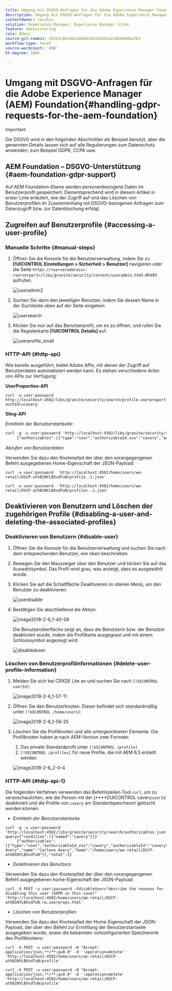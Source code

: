 ```yaml
---
title: Umgang mit DSGVO-Anfragen für die Adobe Experience Manager Foundation
description: Umgang mit DSGVO-Anfragen für die Adobe Experience Manager Foundation
contentOwner: sarchiz
solution: Experience Manager, Experience Manager Sites
feature: Administering
role: Admin
source-git-commit: 29391c8e3042a8a04c64165663a228bb4886afb5
workflow-type: tm+mt
source-wordcount: '458'
ht-degree: 100%

---
```


# Umgang mit DSGVO-Anfragen für die Adobe Experience Manager (AEM) Foundation{#handling-gdpr-requests-for-the-aem-foundation}

>[!IMPORTANT]
>
>Die DSGVO wird in den folgenden Abschnitten als Beispiel benutzt, aber die genannten Details lassen sich auf alle Regulierungen zum Datenschutz anwenden; zum Beispiel GDPR, CCPA usw.

## AEM Foundation – DSGVO-Unterstützung {#aem-foundation-gdpr-support}

Auf AEM Foundation-Ebene werden personenbezogene Daten im Benutzerprofil gespeichert. Dementsprechend wird in diesem Artikel in erster Linie erläutert, wie der Zugriff auf und das Löschen von Benutzerprofilen im Zusammenhang mit DSGVO-bezogenen Anfragen zum Datenzugriff bzw. zur Datenlöschung erfolgt.

## Zugreifen auf Benutzerprofile {#accessing-a-user-profile}

### Manuelle Schritte {#manual-steps}

1. Öffnen Sie die Konsole für die Benutzerverwaltung, indem Sie zu **[!UICONTROL Einstellungen > Sicherheit > Benutzer]** navigieren oder die Seite `https://<serveraddress>:<serverport>/libs/granite/security/content/useradmin.html` direkt aufrufen.

   ![useradmin2](assets/useradmin2.png)

1. Suchen Sie dann den jeweiligen Benutzer, indem Sie dessen Name in der Suchleiste oben auf der Seite eingeben:

   ![usersearch](assets/usersearch.png)

1. Klicken Sie nun auf das Benutzerprofil, um es zu öffnen, und rufen Sie die Registerkarte **[!UICONTROL Details]** auf.

   ![userprofile_small](assets/userprofile_small.png)

### HTTP-API {#http-api}

Wie bereits ausgeführt, bietet Adobe APIs, mit denen der Zugriff auf Benutzerdaten automatisiert werden kann. Es stehen verschiedene Arten von APIs zur Verfügung:

**UserProperties-API**

```shell
curl -u user:password http://localhost:4502/libs/granite/security/search/profile.userproperties.json\?authId\=cavery
```

**Sling-API**

*Ermitteln der Benutzerstartseite:*

```xml
curl -g -u user:password 'http://localhost:4502/libs/granite/security/search/authorizables.json?query={"condition":[{"named":"cavery"}]}'
     {"authorizables":[{"type":"user","authorizableId_xss":"cavery","authorizableId":"cavery","name_xss":"Carlene Avery","name":"Carlene Avery","home":"/home/users/we-retail/DSCP-athB1NYLBXvdTuN"}],"total":1}
```

*Abrufen von Benutzerdaten*

Verwenden Sie dazu den Knotenpfad der über den vorangegangenen Befehl ausgegebenen Home-Eigenschaft der JSON-Payload:

```shell
curl -u user:password  'http://localhost:4502/home/users/we-retail/DSCP-athB1NYLBXvdTuN/profile.-1.json'
```

```shell
curl -u user:password  'http://localhost:4502/home/users/we-retail/DSCP-athB1NYLBXvdTuN/profiles.-1.json'
```

## Deaktivieren von Benutzern und Löschen der zugehörigen Profile {#disabling-a-user-and-deleting-the-associated-profiles}

### Deaktivieren von Benutzern {#disable-user}

1. Öffnen Sie die Konsole für die Benutzerverwaltung und suchen Sie nach dem entsprechenden Benutzer, wie oben beschrieben.
1. Bewegen Sie den Mauszeiger über den Benutzer und klicken Sie auf das Auswahlsymbol. Das Profil wird grau, was anzeigt, dass es ausgewählt wurde.

1. Klicken Sie auf die Schaltfläche Deaktivieren im oberen Menü, um den Benutzer zu deaktivieren:

   ![userdisable](assets/userdisable.png)

1. Bestätigen Sie abschließend die Aktion:

   ![image2018-2-6_1-40-58](assets/image2018-2-6_1-40-58.png)

   Die Benutzeroberfläche zeigt an, dass die Benutzerin bzw. der Benutzer deaktiviert wurde, indem die Profilkarte ausgegraut und mit einem Schlosssymbol angezeigt wird.

   ![disableduser](assets/disableduser.png)

### Löschen von Benutzerprofilinformationen {#delete-user-profile-information}

1. Melden Sie sich bei CRXDE Lite an und suchen Sie nach `[!UICONTROL userId]`:

   ![image2018-2-6_1-57-11](assets/image2018-2-6_1-57-11.png)

1. Öffnen Sie den Benutzerknoten. Dieser befindet sich standardmäßig unter `[!UICONTROL /home/users]`:

   ![image2018-2-6_1-58-25](assets/image2018-2-6_1-58-25.png)

1. Löschen Sie die Profilknoten und alle untergeordneten Elemente. Die Profilknoten haben je nach AEM-Version zwei Formate:

   1. Das private Standardprofil unter `[!UICONTROL /profile]`
   1. `[!UICONTROL /profiles]` für neue Profile, die mit AEM 6.5 erstellt werden

   ![image2018-2-6_2-0-4](assets/image2018-2-6_2-0-4.png)

### HTTP-API {#http-api-1}

Die folgenden Verfahren verwenden das Befehlszeilen-Tool `curl`, um zu veranschaulichen, wie die Person mit der ]****[!UICONTROL  cavery`userId` deaktiviert und die Profile von `cavery` am Standardspeicherort gelöscht werden können.

* *Ermitteln der Benutzerstartseite*

```shell
curl -g -u user:password 'http://localhost:4502/libs/granite/security/search/authorizables.json?query={"condition":[{"named":"cavery"}]}'
     {"authorizables":[{"type":"user","authorizableId_xss":"cavery","authorizableId":"cavery","name_xss":"Carlene Avery","name":"Carlene Avery","home":"/home/users/we-retail/DSCP-athB1NYLBXvdTuN"}],"total":1}
```

* *Deaktivieren des Benutzers*

Verwenden Sie dazu den Knotenpfad der über den vorangegangenen Befehl ausgegebenen home-Eigenschaft der JSON-Payload:

```shell
curl -X POST -u user:password -FdisableUser="describe the reasons for disabling this user (GDPR in this case)" 'http://localhost:4502/home/users/we-retail/DSCP-athB1NYLBXvdTuN.rw.userprops.html'
```

* *Löschen von Benutzerprofilen*

Verwenden Sie dazu den Knotenpfad der Home-Eigenschaft der JSON-Payload, der über den Befehl zur Ermittlung der Benutzerstartseite ausgegeben wurde, sowie die bekannten vorkonfigurierten Speicherorte des Profilknotens:

```shell
curl -X POST -u user:password -H "Accept: application/json,**/**;q=0.9" -d ':operation=delete' 'http://localhost:4502/home/users/we-retail/DSCP-athB1NYLBXvdTuN/profile'
```

```shell
curl -X POST -u user:password -H "Accept: application/json,**/**;q=0.9" -d ':operation=delete' 'http://localhost:4502/home/users/we-retail/DSCP-athB1NYLBXvdTuN/profile'
```
